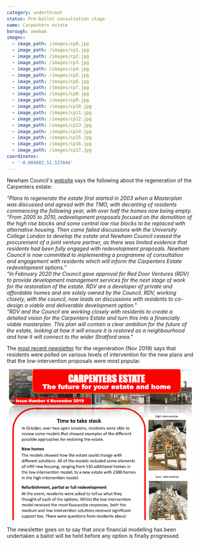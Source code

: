 ```yaml
---
category: underthreat
status: Pre-ballot consultation stage
name: Carpenters estate
borough: newham
images:
  - image_path: /images/cp8.jpg
  - image_path: /images/cp1.jpg
  - image_path: /images/cp2.jpg
  - image_path: /images/cp3.jpg
  - image_path: /images/cp4.jpg
  - image_path: /images/cp5.jpg
  - image_path: /images/cp6.jpg
  - image_path: /images/cp7.jpg
  - image_path: /images/cp8.jpg
  - image_path: /images/cp9.jpg
  - image_path: /images/cp10.jpg
  - image_path: /images/cp11.jpg
  - image_path: /images/cp12.jpg
  - image_path: /images/cp13.jpg
  - image_path: /images/cp14.jpg
  - image_path: /images/cp15.jpg
  - image_path: /images/cp16.jpg
  - image_path: /images/cp17.jpg
coordinates:
  - '-0.004882,51.537846'
---
```

Newham Council's [website](https://www.newham.gov.uk/regeneration-1/regeneration-project-carpenters-estate/2?documentId=343&categoryId=20140) says the following about the regeneration of the Carpenters estate:

<div class="card box-shadow">
          <div class="card-body">
<i>"Plans to regenerate the estate first started in 2003 when a Masterplan was discussed and agreed with the TMO, with decanting of residents commencing the following year, with over half the homes now being empty. </i>
</div>
</div>

<div class="card box-shadow">
          <div class="card-body">
<i>"From 2005 to 2010, redevelopment proposals focused on the demolition of the high rise blocks and some central low rise blocks to be replaced with alternative housing. Then came failed discussions with the University College London to develop the estate and Newham Council ceased the procurement of a joint venture partner, as there was limited evidence that residents had been fully engaged with redevelopment proposals. Newham Council is now committed to implementing a programme of consultation and engagement with residents which will inform the Carpenters Estate redevelopment options."
</i>
</div>
</div>

<div class="card box-shadow">
          <div class="card-body">
<i>"In February 2020 the Council gave approval for Red Door Ventures (RDV) to provide development management services for the next stage of work for the restoration of the estate. RDV are a developer of private and affordable homes and are solely owned by the Council. RDV, working closely, with the council, now leads on discussions with residents to co-design a viable and deliverable development option."  
</i>
</div>
</div>

<div class="card box-shadow">
          <div class="card-body">
<i>"RDV and the Council are working closely with residents to create a detailed vision for the Carpenters Estate and turn this into a financially viable masterplan. This plan will contain a clear ambition for the future of the estate, looking at how it will ensure it is restored as a neighbourhood and how it will connect to the wider Stratford area." </i>
</div>
</div>

The [most recent newsletter](https://www.newham.gov.uk/downloads/file/654/carpenters-estate-issue-4-december-2019) for the regeneration (Nov 2019) says that residents were polled on various levels of intervention for the new plans and that the low-intervention proposals were most popular.

<img src="/images/carpentersnewsletter.png" class="img-fluid rounded img-thumbnail">

The newsletter goes on to say that once financial modelling has been undertaken a ballot will be held before any option is finally progressed.
